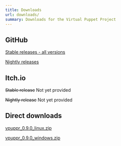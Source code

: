 ```yaml
---
title: Downloads
url: downloads/
summary: Downloads for the Virtual Puppet Project
---
```


## GitHub

[Stable releases - all versions](https://github.com/virtual-puppet-project/vpuppr/releases)

[Nightly releases](https://github.com/virtual-puppet-project/vpuppr/actions/workflows/nightly-release.yml)

## Itch.io

~~Stable release~~ Not yet provided

~~Nightly release~~ Not yet provided

## Direct downloads

[vpuppr_0.9.0_linux.zip](https://github.com/virtual-puppet-project/vpuppr/releases/download/0.9.0/vpuppr_0.9.0-_linux.zip)

[vpuppr_0.9.0_windows.zip](https://github.com/virtual-puppet-project/vpuppr/releases/download/0.9.0/vpuppr_0.9.0_windows.zip)